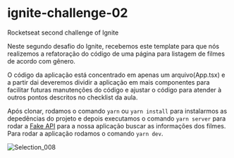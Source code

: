 # ignite-challenge-02
Rocketseat second challenge of Ignite

Neste segundo desafio do Ignite, recebemos este template para que nós realizemos a refatoração do código de uma página para listagem de filmes de acordo com gênero. 

O código da aplicação está concentrado em apenas um arquivo(App.tsx) e a partir dai deveremos dividir a aplicação em mais componentes para facilitar futuras manutenções do código e ajustar o código para atender à outros pontos descritos no checklist da aula.

Após clonar, rodamos o comando `yarn` ou `yarn install` para instalarmos as depedências do projeto e depois executamos o comando `yarn server` para rodar a <a href="https://github.com/typicode/json-server">Fake API</a> para a nossa aplicação buscar as informações dos filmes. Para rodar a aplicação rodamos o comando `yarn dev`.

![Selection_008](https://user-images.githubusercontent.com/11907759/172063224-9548b1fc-153b-40f1-82eb-9d5ded5cf5fa.png)
